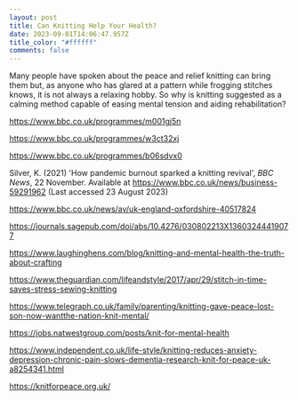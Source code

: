 ```yaml
---
layout: post
title: Can Knitting Help Your Health?
date: 2023-09-01T14:06:47.957Z
title_color: "#ffffff"
comments: false
---
```

M﻿any people have spoken about the peace and relief knitting can bring them but, as anyone who has glared at a pattern while frogging stitches knows, it is not always a relaxing hobby. So why is knitting suggested as a calming method capable of easing mental tension and aiding rehabilitation?



https://www.bbc.co.uk/programmes/m001gj5n

https://www.bbc.co.uk/programmes/w3ct32xj

https://www.bbc.co.uk/programmes/b06sdvx0

Silver, K. (2021) 'How pandemic burnout sparked a knitting revival', *BBC News*, 22 November. Available at <https://www.bbc.co.uk/news/business-59291962> (Last accessed 23 August 2023)

https://www.bbc.co.uk/news/av/uk-england-oxfordshire-40517824

https://journals.sagepub.com/doi/abs/10.4276/030802213X13603244419077

https://www.laughinghens.com/blog/knitting-and-mental-health-the-truth-about-crafting

https://www.theguardian.com/lifeandstyle/2017/apr/29/stitch-in-time-saves-stress-sewing-knitting

https://www.telegraph.co.uk/family/parenting/knitting-gave-peace-lost-son-now-wantthe-nation-knit-mental/

https://jobs.natwestgroup.com/posts/knit-for-mental-health

https://www.independent.co.uk/life-style/knitting-reduces-anxiety-depression-chronic-pain-slows-dementia-research-knit-for-peace-uk-a8254341.html

https://knitforpeace.org.uk/